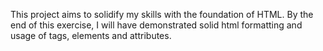 This project aims to solidify my skills with the foundation of HTML. By the end of this exercise, I will have demonstrated solid html formatting and usage of tags, elements and attributes. 